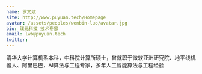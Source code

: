 ```yaml
---
name: 罗文斌
site: http://www.puyuan.tech/Homepage
avatar: /assets/peoples/wenbin-luo/avatar.jpg
bio: 璞元科技 技术专家 
email: lwb@puyuan.tech
twitter: 
---
```

清华大学计算机系本科，中科院计算所硕士，曾就职于微软亚洲研究院、地平线机器人、阿里巴巴，AI算法与工程专家，多年人工智能算法与工程经验
